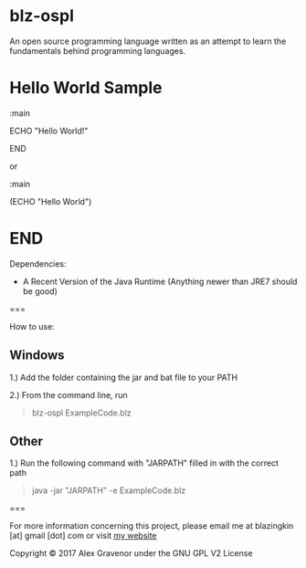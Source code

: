 ﻿blz-ospl
===
An open source programming language written as an attempt to learn the fundamentals behind programming languages.

Hello World Sample
===

:main

ECHO "Hello World!"

END

or

:main

(ECHO "Hello World")

END
===

Dependencies:

* A Recent Version of the Java Runtime (Anything newer than JRE7 should be good)

===

How to use:

## Windows

1.) Add the folder containing the jar and bat file to your PATH

2.) From the command line, run

> blz-ospl ExampleCode.blz

## Other

1.) Run the following command with "JARPATH" filled in with the correct path

> java -jar "JARPATH" -e ExampleCode.blz

===

For more information concerning this project, please email me at blazingkin [at] gmail [dot] com or visit [my website](http://www.blazingk.in/)

Copyright © 2017 Alex Gravenor under the GNU GPL V2 License